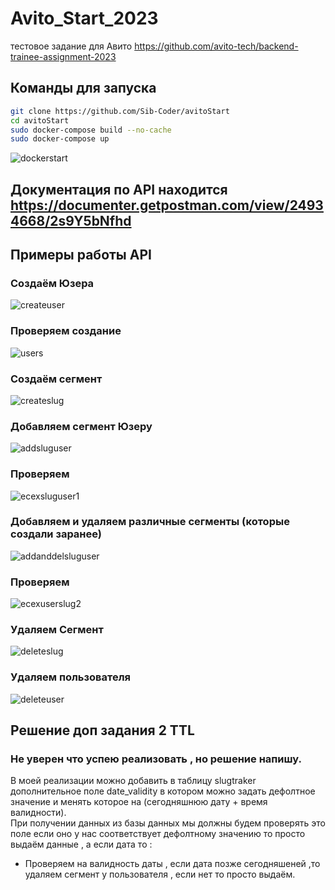 # Avito_Start_2023
тестовое задание для Авито https://github.com/avito-tech/backend-trainee-assignment-2023

## Команды для запуска 
```bash
git clone https://github.com/Sib-Coder/avitoStart
cd avitoStart
sudo docker-compose build --no-cache  
sudo docker-compose up   
```

![dockerstart](https://github.com/Sib-Coder/avitoStart/blob/main/images/startdoker.png)


## Документация по API находится https://documenter.getpostman.com/view/24934668/2s9Y5bNfhd

## Примеры работы API
### Создаём Юзера

![createuser](https://github.com/Sib-Coder/avitoStart/blob/main/images/create_user.png)
### Проверяем создание
![users](https://github.com/Sib-Coder/avitoStart/blob/main/images/exec_users.png)
### Создаём сегмент
![createslug](https://github.com/Sib-Coder/avitoStart/blob/main/images/create_slug.png)

### Добавляем сегмент Юзеру
![addsluguser](https://github.com/Sib-Coder/avitoStart/blob/main/images/addsluguser.png)

### Проверяем 
![ecexsluguser1](https://github.com/Sib-Coder/avitoStart/blob/main/images/ecexsluguser1.png)

### Добавляем и удаляем различные сегменты (которые создали заранее)
![addanddelsluguser](https://github.com/Sib-Coder/avitoStart/blob/main/images/addanddelsluguser.png)
### Проверяем
![ecexuserslug2](https://github.com/Sib-Coder/avitoStart/blob/main/images/ecexuserslug2.png)
### Удаляем Сегмент
![deleteslug](https://github.com/Sib-Coder/avitoStart/blob/main/images/deleteslug.png)
### Удаляем пользователя
![deleteuser](https://github.com/Sib-Coder/avitoStart/blob/main/images/deleteuser.png)

## Решение доп задания 2 TTL
### Не уверен что успею реализовать , но решение напишу.
В моей реализации можно добавить в таблицу slugtraker дополнительное поле date_validity в котором можно задать дефолтное значение и менять которое  на (сегодняшнюю дату + время валидности).</br>
При получении данных из базы данных мы должны будем проверять это поле если оно у нас соответствует дефолтному значению то просто выдаём данные , а если дата то :
*  Проверяем на валидность даты , если дата позже сегодняшеней ,то удаляем сегмент у пользователя , если нет то просто выдаём.